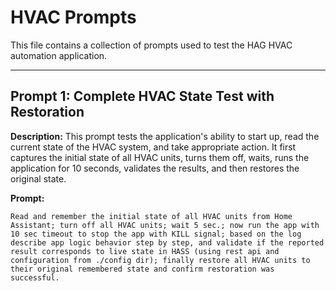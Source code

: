 # HVAC Prompts

This file contains a collection of prompts used to test the HAG HVAC automation
application.

---

## Prompt 1: Complete HVAC State Test with Restoration

**Description:** This prompt tests the application's ability to start up, read
the current state of the HVAC system, and take appropriate action. It first
captures the initial state of all HVAC units, turns them off, waits, runs the
application for 10 seconds, validates the results, and then restores the original
state.

**Prompt:**

```
Read and remember the initial state of all HVAC units from Home Assistant; turn off all HVAC units; wait 5 sec.; now run the app with 10 sec timeout to stop the app with KILL signal; based on the log describe app logic behavior step by step, and validate if the reported result corresponds to live state in HASS (using rest api and configuration from ./config dir); finally restore all HVAC units to their original remembered state and confirm restoration was successful.
```
